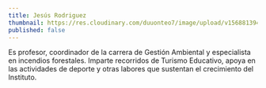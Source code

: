 ```yaml
---
title: Jesús Rodriguez
thumbnail: https://res.cloudinary.com/duuonteo7/image/upload/v1568813940/Profesores%20Instituto/Jesus.jpg
published: false
---
```


Es profesor, coordinador de la carrera de Gestión Ambiental y especialista en incendios forestales. Imparte recorridos de Turismo Educativo, apoya en las actividades de deporte y otras labores que sustentan el crecimiento del Instituto.
